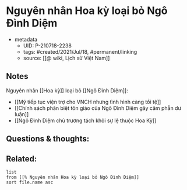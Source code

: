 # Nguyên nhân Hoa kỳ loại bỏ Ngô Đình Diệm

- metadata
	- UID: P-210718-2238
	- tags: #created/2021/Jul/18, #permanent/linking
	- source: [[@ wiki, Lịch sử Việt Nam]]

## Notes
Nguyên nhân [[Hoa kỳ]] loại bỏ [[Ngô Đình Diệm]]:
- [[Mỹ tiếp tục viện trợ cho VNCH nhưng tình hình càng tồi tệ]]
- [[Chính sách phân biệt tôn giáo của Ngô Đình Diệm gây căm phẫn dư luận]]
- [[Ngô Đình Diệm chủ trương tách khỏi sự lệ thuộc Hoa Kỳ]]

## Questions & thoughts:

## Related:
```dataview
list
from [[% Nguyên nhân Hoa kỳ loại bỏ Ngô Đình Diệm]]
sort file.name asc
```
